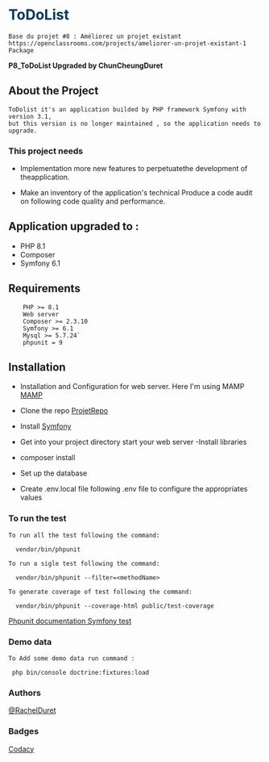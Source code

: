# ToDoList

    Base du projet #8 : Améliorez un projet existant
    https://openclassrooms.com/projects/ameliorer-un-projet-existant-1 Package

**P8_ToDoList Upgraded by ChunCheungDuret**

## About the Project

    ToDolist it's an application builded by PHP framework Symfony with version 3.1,
    but this version is no longer maintained , so the application needs to upgrade.

### This project needs

- Implementation more new features to perpetuatethe development of
  theapplication.

- Make an inventory of the application's technical Produce a code audit on
  following code quality and performance.

## Application upgraded to :

- PHP 8.1
- Composer
- Symfony 6.1

## Requirements

        PHP >= 8.1
        Web server
        Composer >= 2.3.10
        Symfony >= 6.1
        Mysql >= 5.7.24`
        phpunit = 9

## Installation

- Installation and Configuration for web server. Here I'm using MAMP
  [MAMP](https://www.mamp.info/en/downloads/)

- Clone the repo [ProjetRepo](https://github.com/rachel-duret/ToDoList.git)

- Install [Symfony](https://symfony.com/doc/current/setup.html)
- Get into your project directory start your web server -Install libraries
- composer install
- Set up the database
- Create .env.local file following .env file to configure the appropriates
  values

### To run the test

`To run all the test following the command:`

      vendor/bin/phpunit

`To run a sigle test following the command:`

      vendor/bin/phpunit --filter=<methodName>

`To generate coverage of test following the command:`

      vendor/bin/phpunit --coverage-html public/test-coverage

[ Phpunit documentation ](https://phpunit.de/documentation.html)
[ Symfony test](https://symfony.com/doc/current/testing.html)

### Demo data

`To Add some demo data run command :`

     php bin/console doctrine:fixtures:load

### Authors

[@RachelDuret](https://github.com/rachel-duret)

### Badges

[Codacy](https://app.codacy.com/gh/rachel-duret/ToDoList/dashboard?branch=main)

<style>
    h1{
        color: #043959;
    },

    h2{
        color: #135e96 ;
    },

    p{
        background: #dcdcde;
    }
</style>
